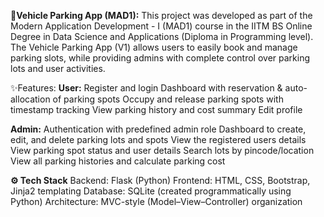 **🚗Vehicle Parking App (MAD1):**
This project was developed as part of the Modern Application Development - I (MAD1) course in the IITM BS Online Degree in Data Science and Applications (Diploma in Programming level).
The Vehicle Parking App (V1) allows users to easily book and manage parking slots, while providing admins with complete control over parking lots and user activities.

✨Features:
**User:**
Register and login
Dashboard with reservation & auto-allocation of parking spots
Occupy and release parking spots with timestamp tracking
View parking history and cost summary
Edit profile

**Admin:**
Authentication with predefined admin role
Dashboard to create, edit, and delete parking lots and spots
View the registered users details
View parking spot status and user details
Search lots by pincode/location
View all parking histories and calculate parking cost

**⚙️ Tech Stack**
Backend: Flask (Python)
Frontend: HTML, CSS, Bootstrap, Jinja2 templating
Database: SQLite (created programmatically using Python)
Architecture: MVC-style (Model–View–Controller) organization
